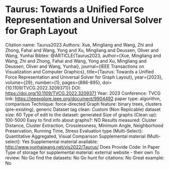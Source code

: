 # Taurus: Towards a Unified Force Representation and Universal Solver for Graph Layout

Citation name: Taurus2023
Authors: Xue, Mingliang and Wang, Zhi and Zhong, Fahai and Wang, Yong and Xu, Mingliang and Deussen, Oliver and Wang, Yunhai
Bibtex: @ARTICLE{Taurus2023,
author={Xue, Mingliang and Wang, Zhi and Zhong, Fahai and Wang, Yong and Xu, Mingliang and Deussen, Oliver and Wang, Yunhai},
journal={IEEE Transactions on Visualization and Computer Graphics},
title={Taurus: Towards a Unified Force Representation and Universal Solver for Graph Layout},
year={2023},
volume={29},
number={1},
pages={886-895},
doi={10.1109/TVCG.2022.3209371}}
DOI: https://doi.org/10.1109/TVCG.2022.3209371
Year: 2023
Conference: TVCG
link: https://ieeexplore.ieee.org/document/9904492
paper type: algorithm, comparison
Technique: force-directed
Graph feature: binary trees, clusters (pre-existing), generic
Dataset tag clean: Custom (Non Replicable)
dataset size: 60
Type of edit to the dataset: generated
Size of graphs (Clean up): 100-5000
Easy to find info about graphs?: NO
Results measured: Cluster Distance, Cluster Extraction, Crosslessness, Minimum Angle, Neighborhood Preservation, Running Time, Stress
Evaluation type (Multi-Select): Quantitative Aggregated, Visual Comparison
Supplemental material (Multi-select): Yes
Supplemental material available: http://www.yunhaiwang.net/vis2022/Taurus/
Does Provide Code: In Paper
Type of storage for supplemental material: external website - their own
To review: No
Go find the datasets: No
Go hunt for citations: No
Great example: No